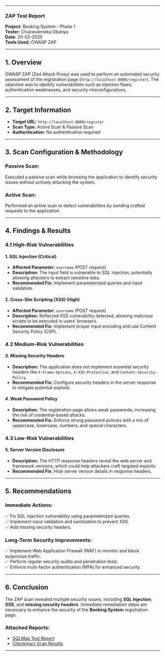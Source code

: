 -----

### **ZAP Test Report**  
**Project:** Booking System - Phase 1  
**Tester:** Chukwuemeka Obanya   
**Date:** 20-02-2025   
**Tools Used:** OWASP ZAP   

---

## **1. Overview**  
OWASP ZAP (Zed Attack Proxy) was used to perform an automated security assessment of the registration page (`http://localhost:8000/register`). The objective was to identify vulnerabilities such as injection flaws, authentication weaknesses, and security misconfigurations.

---

## **2. Target Information**  
- **Target URL:** `http://localhost:8000/register`  
- **Scan Type:** Active Scan & Passive Scan  
- **Authentication:** No authentication required  

---

## **3. Scan Configuration & Methodology**  
### **Passive Scan:**  
Executed a passive scan while browsing the application to identify security issues without actively attacking the system.

### **Active Scan:**  
Performed an active scan to detect vulnerabilities by sending crafted requests to the application.

---

## **4. Findings & Results**  
### **4.1 High-Risk Vulnerabilities**  
#### **1. SQL Injection (Critical)**  
- **Affected Parameter:** `username` (POST request)  
- **Description:** The input field is vulnerable to SQL injection, potentially allowing attackers to extract sensitive data.  
- **Recommended Fix:** Implement parameterized queries and input validation.

#### **2. Cross-Site Scripting (XSS) (High)**  
- **Affected Parameter:** `username` (POST request)  
- **Description:** Reflected XSS vulnerability detected, allowing malicious scripts to be executed in users' browsers.  
- **Recommended Fix:** Implement proper input encoding and use Content Security Policy (CSP).

### **4.2 Medium-Risk Vulnerabilities**  
#### **3. Missing Security Headers**  
- **Description:** The application does not implement essential security headers like `X-Frame-Options`, `X-XSS-Protection`, and `Content-Security-Policy`.  
- **Recommended Fix:** Configure security headers in the server response to mitigate potential exploits.

#### **4. Weak Password Policy**  
- **Description:** The registration page allows weak passwords, increasing the risk of credential-based attacks.  
- **Recommended Fix:** Enforce strong password policies with a mix of uppercase, lowercase, numbers, and special characters.

### **4.3 Low-Risk Vulnerabilities**  
#### **5. Server Version Disclosure**  
- **Description:** The HTTP response headers reveal the web server and framework versions, which could help attackers craft targeted exploits.  
- **Recommended Fix:** Hide server version details in response headers.

---

## **5. Recommendations**  
### **Immediate Actions:**  
✅ Fix SQL injection vulnerability using parameterized queries.  
✅ Implement input validation and sanitization to prevent XSS.  
✅ Add missing security headers.  

### **Long-Term Security Improvements:**  
✅ Implement Web Application Firewall (WAF) to monitor and block suspicious traffic.  
✅ Perform regular security audits and penetration tests.  
✅ Enforce multi-factor authentication (MFA) for enhanced security.  

---

## **6. Conclusion**  
The ZAP scan revealed multiple security issues, including **SQL Injection**, **XSS**, and **missing security headers**. Immediate remediation steps are necessary to enhance the security of the **Booking System** registration page. 

### **Attached Reports:**  
- [SQLMap Test Report](./SQLMap_Report.md)  
- [Checkmarx Scan Results](./Checkmarx_Report.md)  

---
